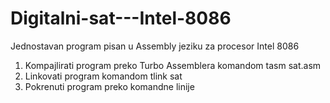 # Digitalni-sat---Intel-8086
Jednostavan program pisan u Assembly jeziku za procesor Intel 8086
1. Kompajlirati program preko Turbo Assemblera komandom tasm sat.asm
2. Linkovati program komandom tlink sat
3. Pokrenuti program preko komandne linije
